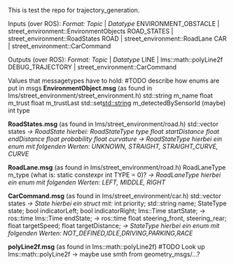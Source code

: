 This is test the repo for trajectory\_generation.

Inputs (over ROS):
*Format: Topic* | *Datatype*
ENVIRONMENT\_OBSTACLE | street\_environment::EnvironmentObjects
ROAD\_STATES | street\_environment::RoadStates
ROAD | street\_environment::RoadLane
CAR |  street\_environment::CarCommand

Outputs (over ROS):
*Format: Topic* | *Datatype*
LINE | lms::math::polyLine2f
DEBUG\_TRAJECTORY |  street\_environment::CarCommand


Values that messagetypes have to hold:
#TODO describe how enums are put in msgs
**EnvironmentObject.msg** (as found in lms/street\_environment/street\_environment.h)
std::string m_name
float m_trust
float m_trustLast
std::set<std::string> m_detectedBySensorId
(maybe) int type

**RoadStates.msg** (as found in lms/street\_environment/road.h)
std::vector<RoadState> states
    *-> RoadState hierbei:*
    *RoadStateType type*
    *float startDistance*
    *float endDistance*
    *float probability*
    *float curvature*
       *-> RoadStateType hierbei ein enum mit folgenden Werten:*
       *UNKNOWN, STRAIGHT, STRAIGHT_CURVE, CURVE*

**RoadLane.msg** (as found in lms/street\_environment/road.h)
RoadLaneType m_type
(what is: static constexpr int TYPE = 0)?
    *-> RoadLaneType hierbei ein enum mit folgenden Werten:*
    *LEFT, MIDDLE, RIGHT*

**CarCommand.msg** (as found in lms/street\_environment/car.h)
std::vector<State> states
    *-> State hierbei ein struct mit:*
    int priority; 
    std::string name;
    StateType state;
    bool indicatorLeft;
    bool indicatorRight;
    lms::Time startState; -> ros::time
    lms::Time endState; -> ros::time
    float steering\_front, steering\_rear;
    float targetSpeed;
    float targetDistance;
       *-> StateType hierbei ein enum mit folgenden Werten:*
       *NOT_DEFINED,IDLE,DRIVING,PARKING,RACE*

**polyLine2f.msg** (as found in lms::math::polyLine2f)
#TODO Look up lms::math::polyLine2f -> maybe use smth from geometry_msgs/...?
	
